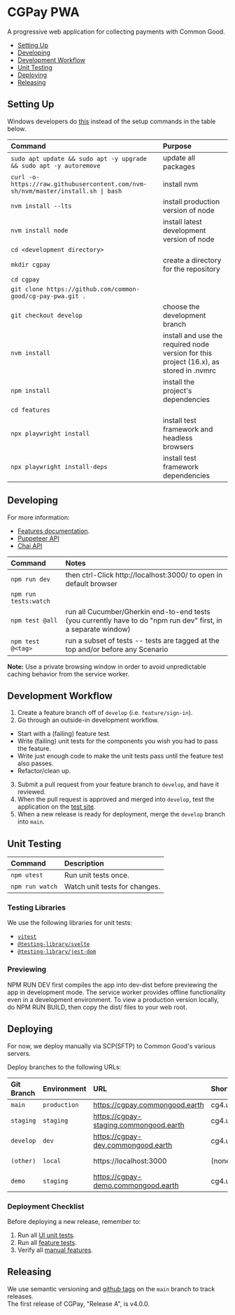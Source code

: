 # CGPay PWA

A progressive web application for collecting payments with Common Good. 

- [Setting Up](#setting-up)
- [Developing](#developing)
- [Development Workflow](#development-workflow)
- [Unit Testing](#unit-testing)
- [Deploying](#deploying)
- [Releasing](#releasing)

## Setting Up

Windows developers do [this](https://docs.google.com/document/d/1d1pGjS5Z9sP_BgYYOFaVamekzxdeOWgg9lOAemVVQKU/edit) instead of the setup commands in the table below.

| Command | Purpose |
| :-- | :-- |
| `sudo apt update && sudo apt -y upgrade && sudo apt -y autoremove` | update all packages |
| `curl -o- https://raw.githubusercontent.com/nvm-sh/nvm/master/install.sh `<code>&#124;</code>` bash` | install nvm |
| `nvm install --lts` | install production version of node |
| `nvm install node` | install latest development version of node |
| `cd <development directory>` | |
| `mkdir cgpay` | create a directory for the repository |
| `cd cgpay` | |
| `git clone https://github.com/common-good/cg-pay-pwa.git .` | |
| `git checkout develop` | choose the development branch |
| `nvm install` | install and use the required node version for this project (16.x), as stored in .nvmrc |
| `npm install` | install the project's dependencies |
| `cd features` | |
| `npx playwright install` | install test framework and headless browsers |
| `npx playwright install-deps` | install test framework dependencies |

## Developing

For more information:
* [Features documentation](/features).
* [Puppeteer API](/https://pptr.dev/api)
* [Chai API](https://www.chaijs.com/api/)

| Command | Notes |
| :-- | :-- |
| `npm run dev` | then ctrl-Click http://localhost:3000/ to open in default browser |
| `npm run tests:watch` | |
| `npm test @all` | run all Cucumber/Gherkin end-to-end tests (you currently have to do "npm run dev" first, in a separate window) |
| `npm test @<tag>` | run a subset of tests -- tests are tagged at the top and/or before any Scenario |

**Note:** Use a private browsing window in order to avoid unpredictable caching behavior from the service worker.

## Development Workflow

1. Create a feature branch off of `develop` (i.e. `feature/sign-in`).
2. Go through an outside-in development workflow.

- Start with a (failing) feature test.
- Write (failing) unit tests for the components you wish you had to pass the feature.
- Write just enough code to make the unit tests pass until the feature test also passes.
- Refactor/clean up.

3. Submit a pull request from your feature branch to `develop`, and have it reviewed.
4. When the pull request is approved and merged into `develop`, test the application on the [test site](#deploying).
5. When a new release is ready for deployment, merge the `develop` branch into `main`.

## Unit Testing

| Command | Description |
| :-- | :-- |
| `npm utest` | Run unit tests once. |
| `npm run watch` | Watch unit tests for changes. |

### Testing Libraries

We use the following libraries for unit tests:

- [`vitest`](https://vitest.dev/api/)
- [`@testing-library/svelte`](https://testing-library.com/docs/svelte-testing-library/api)
- [`@testing-library/jest-dom`](https://github.com/testing-library/jest-dom#table-of-contents)

### Previewing

NPM RUN DEV first compiles the app into dev-dist before previewing the app in development mode.
The service worker provides offline functionality even in a development environment.
To view a production version locally, do NPM RUN BUILD, then copy the dist/ files to your web root.

## Deploying

For now, we deploy manually via SCP(SFTP) to Common Good's various servers.

Deploy branches to the following URLs:

| Git Branch | Environment |  URL | Shortcut | Server URL | API/data |
| :-- | :-- | :-- | :-- |:-- |:-- |
| `main` | `production` | https://cgpay.commongood.earth | cg4.us/pay | new.commongood.earth |  prod |
| `staging` | `staging` | https://cgpay-staging.commongood.earth | cg4.us/pay1 | new1.commongood.earth | prod |
| `develop` | `dev` | https://cgpay-dev.commongood.earth | cg4.us/pay2 | new1.commongood.earth | dev |
| `(other)` | `local` | https://localhost:3000 | (none) | localhost | dev or local |
| `demo` | `staging` | https://cgpay-demo.commongood.earth | cg4.us/demo | new1.commongood.earth | prod |

### Deployment Checklist

Before deploying a new release, remember to:

1. Run all [UI unit tests](/ui).
2. Run all [feature tests](/features).
3. Verify all [manual features](/features).

## Releasing

We use semantic versioning and [github tags](https://github.com/common-good/cg-pay-pwa/releases/new) on the `main` branch to track releases.  
The first release of CGPay, "Release A", is v4.0.0.
